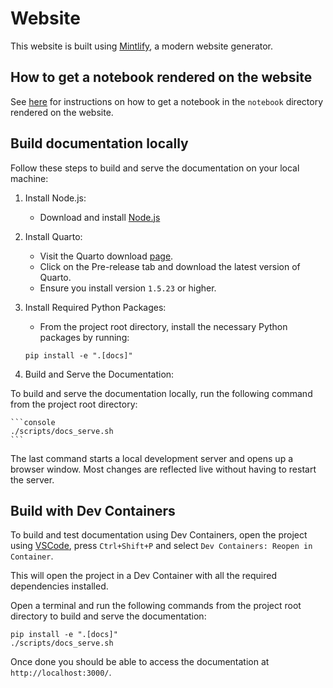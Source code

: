 # Website

This website is built using [Mintlify](https://mintlify.com/docs/quickstart), a modern website generator.

## How to get a notebook rendered on the website

See [here](https://github.com/ag2ai/ag2/blob/main/notebook/contributing.md#how-to-get-a-notebook-displayed-on-the-website) for instructions on how to get a notebook in the `notebook` directory rendered on the website.

## Build documentation locally

Follow these steps to build and serve the documentation on your local machine:

1. Install Node.js:
    - Download and install [Node.js](https://nodejs.org/en/download/)

2.  Install Quarto:
    - Visit the Quarto download [page](https://quarto.org/docs/download/).
    - Click on the Pre-release tab and download the latest version of Quarto.
    - Ensure you install version `1.5.23` or higher.

3. Install Required Python Packages:
    - From the project root directory, install the necessary Python packages by running:

    ```console
    pip install -e ".[docs]"
    ```

4. Build and Serve the Documentation:

To build and serve the documentation locally, run the following command from the project root directory:

    ```console
    ./scripts/docs_serve.sh
    ```

The last command starts a local development server and opens up a browser window.
Most changes are reflected live without having to restart the server.

## Build with Dev Containers

To build and test documentation using Dev Containers, open the project using [VSCode](https://code.visualstudio.com/), press `Ctrl+Shift+P` and select `Dev Containers: Reopen in Container`.

This will open the project in a Dev Container with all the required dependencies installed.

Open a terminal and run the following commands from the project root directory to build and serve the documentation:

```console
pip install -e ".[docs]"
./scripts/docs_serve.sh
```

Once done you should be able to access the documentation at `http://localhost:3000/`.
